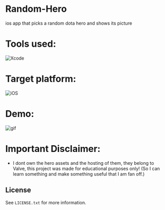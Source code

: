 # Random-Hero
ios app that picks a random dota hero and shows its picture

# Tools used:
![Xcode](https://img.shields.io/badge/Xcode-007ACC?style=for-the-badge&logo=Xcode&logoColor=white)

# Target platform:
![iOS](https://img.shields.io/badge/iOS-000000?style=for-the-badge&logo=ios&logoColor=white)

# Demo:
![gif](https://raw.githubusercontent.com/stefan-najdovski/Random-Hero/main/demo-screen.gif)

# Important Disclaimer:
- I dont own the hero assets and the hosting of them, they belong to Valve, this project was made for educational purposes only! (So I can learn something and make something useful that I am fan off.)

<!-- LICENSE -->
## License

See `LICENSE.txt` for more information.
